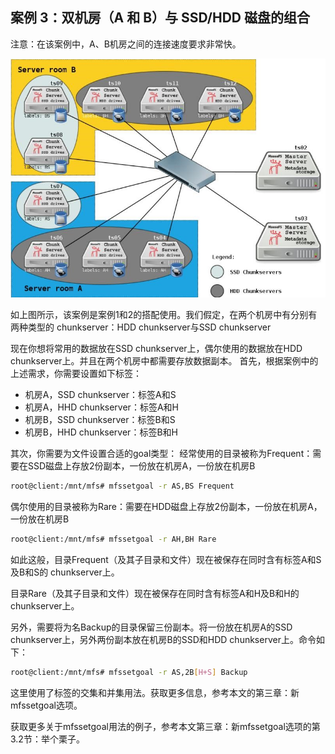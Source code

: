 ## 案例 3：双机房（A 和 B）与 SSD/HDD 磁盘的组合 
注意：在该案例中，A、B机房之间的连接速度要求非常快。 

![](../images/ch04/se03-01.png)

如上图所示，该案例是案例1和2的搭配使用。我们假定，在两个机房中有分别有两种类型的 chunkserver：HDD chunkserver与SSD chunkserver 
 
现在你想将常用的数据放在SSD chunkserver上，偶尔使用的数据放在HDD chunkserver上。并且在两个机房中都需要存放数据副本。 首先，根据案例中的上述需求，你需要设置如下标签： 
+ 机房A，SSD chunkserver：标签A和S 
+ 机房A，HHD chunkserver：标签A和H 
+ 机房B，SSD chunkserver：标签B和S 
+ 机房B，HHD chunkserver：标签B和H 
 
其次，你需要为文件设置合适的goal类型： 
经常使用的目录被称为Frequent：需要在SSD磁盘上存放2份副本，一份放在机房A，一份放在机房B 

```bash
root@client:/mnt/mfs# mfssetgoal -r AS,BS Frequent 
```

偶尔使用的目录被称为Rare：需要在HDD磁盘上存放2份副本，一份放在机房A，一份放在机房B 

```bash
root@client:/mnt/mfs# mfssetgoal -r AH,BH Rare
```

如此这般，目录Frequent（及其子目录和文件）现在被保存在同时含有标签A和S及B和S的 chunkserver上。 

目录Rare（及其子目录和文件）现在被保存在同时含有标签A和H及B和H的chunkserver上。 
 
另外，需要将为名Backup的目录保留三份副本。将一份放在机房A的SSD chunkserver上，另外两份副本放在机房B的SSD和HDD chunkserver上。命令如下： 

```bash
root@client:/mnt/mfs# mfssetgoal -r AS,2B[H+S] Backup 
```

这里使用了标签的交集和并集用法。获取更多信息，参考本文的第三章：新mfssetgoal选项。 
 
获取更多关于mfssetgoal用法的例子，参考本文第三章：新mfssetgoal选项的第3.2节：举个栗子。 
 
